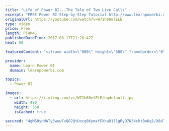 ```yaml
---
title: "Life of Power BI...The Tale of Two Live Calls"
excerpt: "FREE Power BI Step-by-Step Tutorial http://www.learnpowerbi.com/bonus 👉 Download Lesson PBIX Files at http://www.learnpowerbi.com/bonus-download ✅ Subscribe to always get my latest videos: https://goo.gl/P79Hcr 👪 Join our Facebook Group https://www.facebook.com/groups/talkpowerbi ===Most Popular Playlists==="
originalUrl: https://youtube.com/watch?v=W71h60elELE
type: video
price: Free
length: PT4M4S
publishedDateTime: 2017-08-17T21:28:42Z
heat: 50

featuredContent: "<iframe width=\"800\" height=\"500\" frameborder=\"0\" src=\"https://www.youtube.com/embed/W71h60elELE\" allow=\"accelerometer; autoplay; encrypted-media; gyroscope; picture-in-picture\" allowfullscreen></iframe>"

provider:
  name: Learn Power BI
  domain: learnpowerbi.com

topics:
  - Power BI

images:
  - url: https://i.ytimg.com/vi/W71h60elELE/hqdefault.jpg
    width: 480
    height: 360
    isCached: true

secured: "4gMS0ynMATy3wowFvQO2QtUocq8KymxfFXhuD1l1gRyO7N34cktBoKq1/X8dT+IVojDBZ1dtA8gDhs/eUYmQ59pfHoc+bKeEPWPskS8LRx+f7Hq+knahzhU3FfCJ13F7SiOEh+eGjHg6B+ueDUXn11H4z9qouMgyeU7a62VTdcbXr/fnl5P3IuO2TrX9OONm2UHA2ngZ9M/JwI7eod1bkJvHTvcz6QegpHTN1FL1EGUEsIevGVCvHZ8gGu3pEmwQJoktmHZWnuwXAe4/lZ00GHilnfMXwMeBU1vxPkc93pA5ZL9b9PUYOQfK9DBA/VpVmpQGCgtEqgmiLP48+iLWFhBKPobzlXek2Z4f29e7YK5IhSDnDEJ7oOl8/chjHXiHC3WwX0WAODK4hmiQ1+600HyPIEtF4hNkEvcnfZtD3IQ=;7fqhyMtHPVCwtT95MG5MLA=="
---
```


